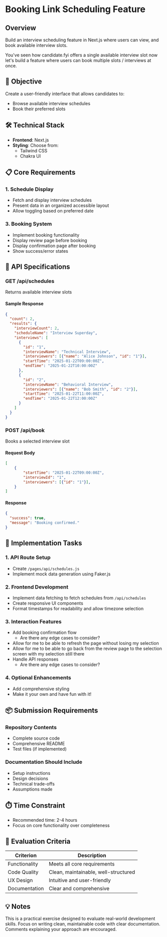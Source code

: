 # Booking Link Scheduling Feature

## Overview
Build an interview scheduling feature in Next.js where users can view, and book available interview slots. 

You've seen how candidate.fyi offers a single available interview slot now let's build a feature where users can book multiple slots / interviews at once.

## 🎯 Objective
Create a user-friendly interface that allows candidates to:
- Browse available interview schedules
- Book their preferred slots

## 🛠️ Technical Stack
- **Frontend**: Next.js
- **Styling**: Choose from:
  - Tailwind CSS
  - Chakra UI

## 📋 Core Requirements

### 1. Schedule Display
- Fetch and display interview schedules
- Present data in an organized accessible layout
- Allow toggling based on preferred date 


### 3. Booking System
- Implement booking functionality
- Display review page before booking
- Display confirmation page after booking
- Show success/error states

## 🔌 API Specifications

### GET /api/schedules
Returns available interview slots

#### Sample Response
```json
{
  "count": 2,
  "results": {
    "interviewCount": 2,
    "scheduleName": "Interview Superday",
    "interviews": [
      {
        "id": "1",
        "interviewName": "Technical Interview",
        "interviewers": [{"name": "Alice Johnson", "id": "1"}],
        "startTime": "2025-01-22T09:00:00Z",
        "endTime": "2025-01-22T10:00:00Z"
      },
      {
        "id": "2",
        "interviewName": "Behavioral Interview",
        "interviewers": [{"name": "Bob Smith", "id": "2"}],
        "startTime": "2025-01-22T11:00:00Z",
        "endTime": "2025-01-22T12:00:00Z"
      }
    ]
  }
}
```

### POST /api/book
Books a selected interview slot

#### Request Body
```json
[
    {
        "startTime": "2025-01-22T09:00:00Z",
        "interviewId": "1",
        "interviewers": [{"id": "1"}],
    }
]
```

#### Response
```json
{
  "success": true,
  "message": "Booking confirmed."
}
```

## 📝 Implementation Tasks

### 1. API Route Setup
- Create `/pages/api/schedules.js`
- Implement mock data generation using Faker.js

### 2. Frontend Development
- Implement data fetching to fetch schedules from `/api/schedules`
- Create responsive UI components
- Format timestamps for readability and allow timezone selection

### 3. Interaction Features
- Add booking confirmation flow
    - Are there any edge cases to consider?
- Allow for me to be able to refresh the page without losing my selection
- Allow for me to be able to go back from the review page to the selection screen with my selection still there
- Handle API responses
    - Are there any edge cases to consider?

### 4. Optional Enhancements
- Add comprehensive styling
- Make it your own and have fun with it!


## 📦 Submission Requirements

### Repository Contents
- Complete source code
- Comprehensive README
- Test files (if implemented)

### Documentation Should Include
- Setup instructions
- Design decisions
- Technical trade-offs
- Assumptions made

## ⏱️ Time Constraint
- Recommended time: 2-4 hours
- Focus on core functionality over completeness

## 🎯 Evaluation Criteria

| Criterion | Description |
|-----------|-------------|
| Functionality | Meets all core requirements |
| Code Quality | Clean, maintainable, well-structured |
| UX Design | Intuitive and user-friendly |
| Documentation | Clear and comprehensive |

## 💡 Notes
This is a practical exercise designed to evaluate real-world development skills. Focus on writing clean, maintainable code with clear documentation. Comments explaining your approach are encouraged.
